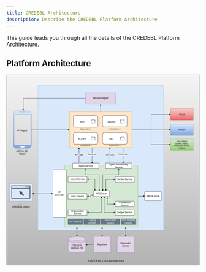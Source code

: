 ```yaml
---
title: CREDEBL Architecture
description: Describe the CREDEBL Platform Architecture
---
```


This guide leads you through all the details of the CREDEBL Platform Architecture.

## Platform Architecture

![Example Image](./architecture.png)
